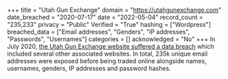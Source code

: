 +++
title = "Utah Gun Exchange"
domain = "https://utahgunexchange.com"
date_breached = "2020-07-17"
date = "2022-05-04"
record_count = "235,233"
privacy = "Public"
Verified = "True"
hashing = ["Wordpress"]
breached_data = ["Email addresses", "Genders", "IP addresses", "Passwords", "Usernames"]
categories = []
acknowledged = "No"
+++
In July 2020, <a href="https://www.forbes.com/sites/daveywinder/2020/08/15/gun-owners-beware-hacker-offers-240000-stolen-records-on-dark-web-report-utah-gun-exchange-amazon-cloud/" target="_blank" rel="noopener">the Utah Gun Exchange website suffered a data breach</a> which included several other associated websites. In total, 235k unique email addresses were exposed before being traded online alongside names, usernames, genders, IP addresses and password hashes.
